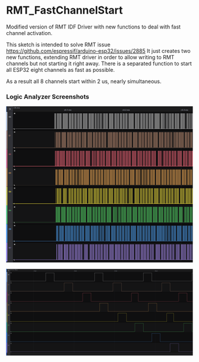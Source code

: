 # RMT_FastChannelStart
Modified version of RMT IDF Driver with new functions to deal with fast channel activation.

This sketch is intended to solve RMT issue https://github.com/espressif/arduino-esp32/issues/2885
It just creates two new functions, extending RMT driver in order to allow writing to RMT channels but not starting it right away.
There is a separated function to start all ESP32 eight channels as fast as possible.

As a result all 8 channels start within 2 us, nearly simultaneous.


### Logic Analyzer Screenshots

![8 channels starting - milliseconds vision](https://github.com/SuGlider/RMT_FastChannelStart/blob/main/issue_2885_RMT_start_8_channels_at_the_same_time/LogicAnalyser-ScreenShots/Channels_Starting_milliseconds.png)

![8 channels starting - microseconds vision](https://github.com/SuGlider/RMT_FastChannelStart/blob/main/issue_2885_RMT_start_8_channels_at_the_same_time/LogicAnalyser-ScreenShots/Channels_Starting_microseconds.png)
